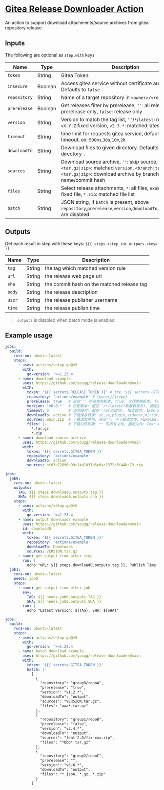 # [Gitea Release Downloader Action](https://github.com/yougg/release-downloader)

An action to support download attachments/source archives from gitea repository release.

## Inputs

The following are optional as `step.with` keys

| Name         | Type    | Description                                                                                                                                                                 |
|--------------|---------|-----------------------------------------------------------------------------------------------------------------------------------------------------------------------------|
| `token`      | String  | Gitea Token.                                                                                                                                                                |
| `insecure`   | Boolean | Access gitea service without certificate authentication. Defaults to `false`                                                                                                |
| `repository` | String  | Name of a target repository in `<owner>/<repo>` format                                                                                                                      |
| `prerelease` | Boolean | Get releases filter by prerelease, `''`: all releases, `true`: prerelease only, `false`: release only                                                                       |
| `version`    | String  | Version to match the tag list, `''`/`*`/`latest`: match latest, `vX.Y.Z`:fixed version, `v2.3.*`: matched latest                                                            |
| `timeout`    | String  | time limit for requests gitea service, default `''`/`0`: no timeout, ex: `500ms`,`30s`,`10m`,`2h`                                                                           |
| `downloadTo` | String  | Download files to given directory. Defaults to working directory `.`                                                                                                        |
| `sources`    | String  | Download source archive, `''`: skip source, `VERSION.<tar.gz\|zip>`: matched `version`, `<branch\|tag\|SHA>.<tar.gz\|zip>`: download archive by branch/tag name/commit hash | 
| `files`      | String  | Select release attachments, `*`: all files, `example.tar.gz`: fixed file, `*.zip`: matched file list                                                                        |
| `batch`      | String  | JSON string, if `batch` is present, above `repository`,`prerelease`,`version`,`downloadTo`,`sources`,`files` are disabled                                                   |

## Outputs

Get each result in step with these keys: `${{ steps.<step_id>.outputs.<key> }}`

| Name   | Type   | Description                                |
|--------|--------|--------------------------------------------|
| `tag`  | String | the tag which matched version rule         |
| `url`  | String | the release web page url                   |
| `sha`  | String | the commit hash on the matched release tag |
| `body` | String | the release description                    |
| `user` | String | the release publisher username             |
| `time` | String | the release publish time                   |

> `outputs` is disabled when batch mode is enabled

## Example usage

```yaml
jobs:
  build:
    runs-on: ubuntu-latest
    steps:
      - uses: actions/setup-go@v5
        with:
          go-version: '>=1.23.4'
      - name: download example
        uses: https://github.com/yougg/release-downloader@main
        with:
          token: '${{ secrets.RELEASE_TOKEN }}' # try '${{ secrets.GITEA_TOKEN }}'
          repository: 'actions/example' # {owner}/{repo}
          prerelease: true   # 留空'': 所有发布版本, true: 仅预发布版本, false: 仅正式发布版本
          version: 'v0.0.*'  # 匹配版本: 留空''/*/latest(取最新发布), 固定版本(ex: v1.2.3), 通配版本(ex: v2.3.*, 取匹配最新的)
          timeout: 0         # 请求超时: 留空''/0(无超时), 指定超时: 120s,5m,3h
          downloadTo: action # 下载保存目录: sc,se,plugin,sidecar,mirror,agent
          sources: main.zip  # 下载源文件包: 留空'': 不下载源文件, VERSION.zip: 同version规则, <branch|tag|SHA>.<tar.gz|zip>: 下载指定分支/标签/Hash对应的压缩包
          files: |-          # 下载文件列表: *: 取所有文件, 固定文件: (ex: example.tar.gz), 通配文件: (ex: *.tar.gz)
            *.tar.gz
            *.zip
      - name: download source archive
        uses: https://github.com/yougg/release-downloader@main
        with:
          token: '${{ secrets.GITEA_TOKEN }}'
          repository: 'actions/example'
          downloadTo: action
          sources: bf63e72696e99c14d1837a5e6ac2372e5f44bc79.zip
```

```yaml
jobs:
  job0:
    runs-on: ubuntu-latest
    outputs:
      TAG: ${{ steps.download0.outputs.tag }}
      SHA: ${{ steps.download0.outputs.sha }}
    steps:
      - uses: actions/setup-go@v5
        with:
          go-version: '>=1.23.4'
      - name: output downloads example
        uses: https://github.com/yougg/release-downloader@main
        id: download0
        with:
          token: '${{ secrets.GITEA_TOKEN }}'
          repository: 'actions/example'
          downloadTo: Downloads
          sources: VERSION.tar.gz
      - name: get output from other step
        run: |
          echo "URL: ${{ steps.download0.outputs.tag }}, Publish Time: ${{ steps.download0.outputs.time }}"
  job1:
    runs-on: ubuntu-latest
    needs: job0
    steps:
      - name: get output from other job
        env:
          TAG: ${{ needs.job0.outputs.TAG }}
          SHA: ${{ needs.job0.outputs.SHA }}
        run: |
          echo "Latest Version: ${TAG}, SHA: ${SHA}"
```

```yaml
jobs:
  build:
    runs-on: ubuntu-latest
    steps:
      - uses: actions/setup-go@v5
        with:
          go-version: '>=1.23.4'
      - name: batch download example
        uses: https://github.com/yougg/release-downloader@main
        with:
          token: '${{ secrets.GITEA_TOKEN }}'
          batch: |-
            [
              {
                "repository": "group0/repoA",
                "prerelease": "true",
                "version": "v1.2.*",
                "downloadTo": "output",
                "sources": "VERSION.tar.gz",
                "files": "aaa*.tar.gz"
              },
              {
                "repository": "group1/repoB",
                "prerelease": "false",
                "version": "v3.4.*",
                "downloadTo": "output",
                "sources": "feat-2.0/fix-xxx.zip",
                "files": "*bbb*.tar.gz"
              },
              {
                "repository": "group2/repoC",
                "prerelease": "",
                "version": "v5.6.*",
                "downloadTo": "output",
                "files": "*.json, *.gz, *.zip"
              }
            ]
```
